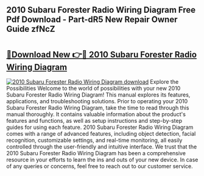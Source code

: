 ## 2010 Subaru Forester Radio Wiring Diagram Free Pdf Download - Part-dR5 New Repair Owner Guide zfNcZ

# <h2><a href="http://dfhhsoi.blite.top/?on=2010+Subaru+Forester+Radio+Wiring+Diagram">🔗Download New 👉🔴 2010 Subaru Forester Radio Wiring Diagram</a></h2>

[![2010 Subaru Forester Radio Wiring Diagram download](https://i.imgur.com/lujVjoI.png)](http://dfhhsoi.blite.top/?on=2010+Subaru+Forester+Radio+Wiring+Diagram)
Explore the Possibilities Welcome to the world of possibilities with your new 2010 Subaru Forester Radio Wiring Diagram! This manual explores its features, applications, and troubleshooting solutions. Prior to operating your 2010 Subaru Forester Radio Wiring Diagram, take the time to read through this manual thoroughly. It contains valuable information about the product's features and functions, as well as setup instructions and step-by-step guides for using each feature. 2010 Subaru Forester Radio Wiring Diagram comes with a range of advanced features, including object detection, facial recognition, customizable settings, and real-time monitoring, all easily controlled through the user-friendly and intuitive interface. We trust that the 2010 Subaru Forester Radio Wiring Diagram has been a comprehensive resource in your efforts to learn the ins and outs of your new device. In case of any queries or concerns, feel free to reach out to our customer service.
